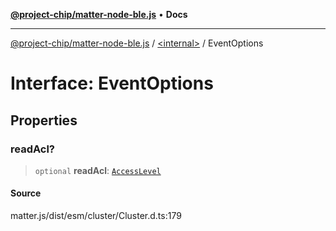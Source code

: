 [**@project-chip/matter-node-ble.js**](../../README.md) • **Docs**

***

[@project-chip/matter-node-ble.js](../../globals.md) / [\<internal\>](../README.md) / EventOptions

# Interface: EventOptions

## Properties

### readAcl?

> `optional` **readAcl**: [`AccessLevel`](../enumerations/AccessLevel.md)

#### Source

matter.js/dist/esm/cluster/Cluster.d.ts:179
